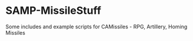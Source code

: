 # SAMP-MissileStuff
Some includes and example scripts for CAMissiles - RPG, Artillery, Homing Missiles
